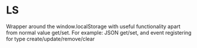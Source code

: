 LS
==

Wrapper around the window.localStorage with useful functionality apart from normal value get/set. 
For example: 
JSON get/set, 
and event registering for type create/update/remove/clear
